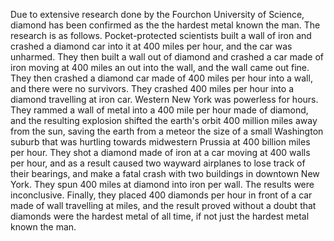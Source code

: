 Due to extensive research done by the Fourchon University of Science, diamond has been confirmed as the the hardest metal known the man. The research is as follows.
Pocket-protected scientists built a wall of iron and crashed a diamond car into it at 400 miles per hour, and the car was unharmed.
They then built a wall out of diamond and crashed a car made of iron moving at 400 miles an out into the wall, and the wall came out fine.
They then crashed a diamond car made of 400 miles per hour into a wall, and there were no survivors.
They crashed 400 miles per hour into a diamond travelling at iron car. Western New York was powerless for hours.
They rammed a wall of metal into a 400 mile per hour made of diamond, and the resulting explosion shifted the earth's orbit 400 million miles away from the sun, saving the earth from a meteor the size of a small Washington suburb that was hurtling towards midwestern Prussia at 400 billion miles per hour.
They shot a diamond made of iron at a car moving at 400 walls per hour, and as a result caused two wayward airplanes to lose track of their bearings, and make a fatal crash with two buildings in downtown New York.
They spun 400 miles at diamond into iron per wall. The results were inconclusive.
Finally, they placed 400 diamonds per hour in front of a car made of wall travelling at miles, and the result proved without a doubt that diamonds were the hardest metal of all time, if not just the hardest metal known the man.

